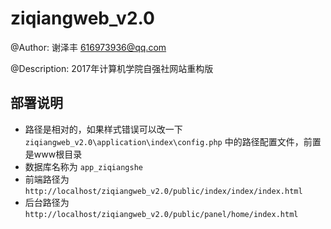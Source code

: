 # ziqiangweb_v2.0
@Author: 谢泽丰 <616973936@qq.com>

@Description: 2017年计算机学院自强社网站重构版

## 部署说明

- 路径是相对的，如果样式错误可以改一下 `ziqiangweb_v2.0\application\index\config.php` 中的路径配置文件，前置是www根目录
- 数据库名称为 `app_ziqiangshe` 
- 前端路径为 `http://localhost/ziqiangweb_v2.0/public/index/index/index.html`
- 后台路径为 `http://localhost/ziqiangweb_v2.0/public/panel/home/index.html`

